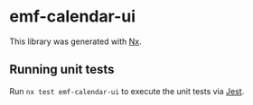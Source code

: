 # emf-calendar-ui

This library was generated with [Nx](https://nx.dev).

## Running unit tests

Run `nx test emf-calendar-ui` to execute the unit tests via [Jest](https://jestjs.io).
